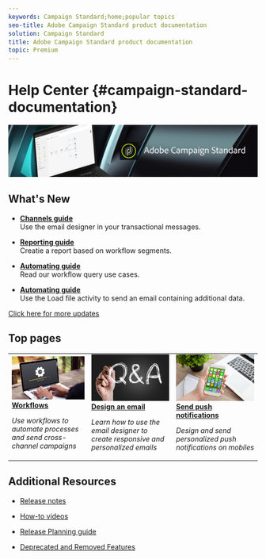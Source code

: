 ```yaml
---
keywords: Campaign Standard;home;popular topics
seo-title: Adobe Campaign Standard product documentation
solution: Campaign Standard
title: Adobe Campaign Standard product documentation
topic: Premium
---
```


# Help Center {#campaign-standard-documentation}

![](start/using/assets/banner_acs_doc.jpg) 

## What's New

* **[Channels guide](channels/using/event-transactional-messages.html)**<br/>
Use the email designer in your transactional messages.

* **[Reporting guide](reporting/using/creating-a-report-workflow-segment.md)**<br/>
Creatie a report based on workflow segments.

* **[Automating guide](automating/using/workflow-created-query-with-complement.md)**<br/>
Read our workflow query use cases.

* **[Automating guide](automating/using/load-file_example-2-email-with-enriched-fields)**<br/>
Use the Load file activity to send an email containing additional data.

[Click here for more updates](rn/using/documentation-updates.md)

## Top pages

 <table>
<tr>
  <td>
    <a href="automating/using/workflow-data-and-processes.md">
      <img alt="workflow" src="start/using/assets/upgrade.png"/>
    </a>
    <div>
      <a href="automating/using/workflow-data-and-processes.md">
    <strong>Workflows</strong>
    </a>
    </div>
    <p>
    <em>Use workflows to automate processes and send cross-channel campaigns</em>
    <p>
  </td>
   <td>
    <a href="https://docs.campaign.adobe.com/doc/AC/getting_started/EN/buildUpgrade.html">
      <img alt="designer" src="start/using/assets/FAQ.png" />
    </a>
    <div>
      <a href="designing/using/designing-content-in-adobe-campaign.md">
    <strong>Design an email</strong>
    </a>
    </div>
    <p>
    <em>Learn how to use the email designer to create responsive and personalized emails</em>
    <p>
  </td>
  <td>
    <a href="channels/using/about-push-notifications.md">
       <img alt="Push notifications" src="start/using/assets/push.png" />
    </a>
    <div>
       <a href="channels/using/about-push-notifications.md">
    <strong>Send push notifications</strong>
    </a>
    </div>
    <p>
    <em>Design and send personalized push notifications on mobiles</em>
    <p>
  </td>
</tr>
</table>


## Additional Resources

* [Release notes](rn/using/release-notes.md)

* [How-to videos](https://docs.adobe.com/content/help/en/campaign-learn/campaign-standard-tutorials/overview.html)

* [Release Planning guide](https://helpx.adobe.com/campaign/kb/acs-release-planning.html)

* [Deprecated and Removed Features](https://helpx.adobe.com/campaign/kb/acs-deprecated-and-removed-features.html)

